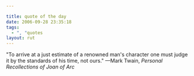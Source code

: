 ```yaml
---

title: quote of the day
date: 2006-09-28 23:35:18
tags:
  - ", "quotes
layout: rut
---
```


"To arrive at a just estimate of a renowned man's character one must judge it by the standards of his time, not ours." &mdash;Mark Twain, *Personal Recollections of Joan of Arc*

